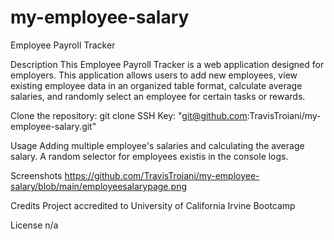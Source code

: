 # my-employee-salary

Employee Payroll Tracker

Description
This Employee Payroll Tracker is a web application designed for employers. This application allows users to add new employees, view existing employee data in an organized table format, calculate average salaries, and randomly select an employee for certain tasks or rewards.


Clone the repository: git clone SSH Key: "git@github.com:TravisTroiani/my-employee-salary.git"

Usage
Adding multiple employee's salaries and calculating the average salary. A random selector for employees existis in the console logs.

Screenshots
https://github.com/TravisTroiani/my-employee-salary/blob/main/employeesalarypage.png

Credits
Project accredited to University of California Irvine Bootcamp

License
n/a


